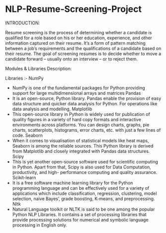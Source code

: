 # NLP-Resume-Screening-Project

INTRODUCTION:

Resume screening is the process of determining whether a candidate is qualified for a role based on his or her education, experience, and other information captured on their resume.
It’s a form of pattern matching between a job’s requirements and the qualifications of a candidate based on their resume.
The goal of screening resumes is to decide whether to move a candidate forward – usually onto an interview – or to reject them.

Modules & Libraries Description:

Libraries :-
NumPy
- NumPy is one of the fundamental packages for Python providing support for large multidimensional arrays and matrices
Pandas
- It is an open-source, Python library. Pandas enable the provision of easy data structure and quicker data analysis for Python. For operations like data analysis and modelling,
Matplotlib
- This open-source library in Python is widely used for publication of quality figures in a variety of hard copy formats and interactive environments across platforms. You can design charts, graphs, pie charts, scatterplots, histograms, error charts, etc. with just a few lines of code.
Seaborn
- When it comes to visualisation of statistical models like heat maps, Seaborn is among the reliable sources. This Python library is derived from Matplotlib and closely integrated with Pandas data structures.
Scipy
- This is yet another open-source software used for scientific computing in Python. Apart from that, Scipy is also used for Data Computation, productivity, and high- performance computing and quality assurance.
Scikit-learn
- It is a free software machine learning library for the Python programming language and can be effectively used for a variety of applications which include classification, regression, clustering, model selection, naive Bayes’, grade boosting, K-means, and preprocessing.
Nltk
- Natural Language toolkit or NLTK is said to be one among the popular Python NLP Libraries. It contains a set of processing libraries that provide processing solutions for numerical and symbolic language processing in English only.



